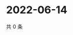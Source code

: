 # 2022-06-14

共 0 条

<!-- BEGIN WEIBO -->
<!-- 最后更新时间 Tue Jun 14 2022 05:15:16 GMT+0800 (China Standard Time) -->

<!-- END WEIBO -->

